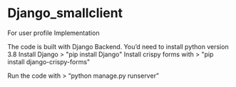 # Django_smallclient
For user profile Implementation

The code is built with Django Backend. 
You’d need to install python version 3.8
Install Django > "pip install Django"
Install crispy forms with >  "pip install django-crispy-forms"

Run the code with >  “python manage.py runserver”


